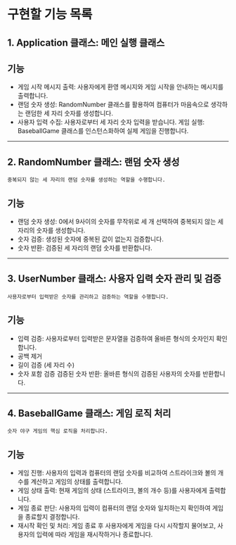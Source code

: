 # 구현할 기능 목록

## 1. Application 클래스: 메인 실행 클래스

## 기능

- 게임 시작 메시지 출력: 사용자에게 환영 메시지와 게임 시작을 안내하는 메시지를 출력합니다.
- 랜덤 숫자 생성: RandomNumber 클래스를 활용하여 컴퓨터가 마음속으로 생각하는 랜덤한 세 자리 숫자를 생성합니다.
- 사용자 입력 수집: 사용자로부터 세 자리 숫자 입력을 받습니다.
  게임 실행: BaseballGame 클래스를 인스턴스화하여 실제 게임을 진행합니다.

----

## 2. RandomNumber 클래스: 랜덤 숫자 생성

    중복되지 않는 세 자리의 랜덤 숫자를 생성하는 역할을 수행합니다.

## 기능

- 랜덤 숫자 생성: 0에서 9사이의 숫자를 무작위로 세 개 선택하여 중복되지 않는 세 자리의 숫자를 생성합니다.
- 숫자 검증: 생성된 숫자에 중복된 값이 없는지 검증합니다.
- 숫자 반환: 검증된 세 자리의 랜덤 숫자를 반환합니다.

----

## 3. UserNumber 클래스: 사용자 입력 숫자 관리 및 검증

    사용자로부터 입력받은 숫자를 관리하고 검증하는 역할을 수행합니다.

## 기능

- 입력 검증: 사용자로부터 입력받은 문자열을 검증하여 올바른 형식의 숫자인지 확인합니다.
- 공백 제거
- 길이 검증 (세 자리 수)
- 숫자 포함 검증
  검증된 숫자 반환: 올바른 형식의 검증된 사용자의 숫자를 반환합니다.

----

## 4. BaseballGame 클래스: 게임 로직 처리

    숫자 야구 게임의 핵심 로직을 처리합니다.

## 기능

- 게임 진행: 사용자의 입력과 컴퓨터의 랜덤 숫자를 비교하여 스트라이크와 볼의 개수를 계산하고 게임의 상태를 출력합니다.
- 게임 상태 출력: 현재 게임의 상태 (스트라이크, 볼의 개수 등)를 사용자에게 출력합니다.
- 게임 종료 판단: 사용자의 입력이 컴퓨터의 랜덤 숫자와 일치하는지 확인하여 게임을 종료할지 결정합니다.
- 재시작 확인 및 처리: 게임 종료 후 사용자에게 게임을 다시 시작할지 물어보고, 사용자의 입력에 따라 게임을 재시작하거나 종료합니다.